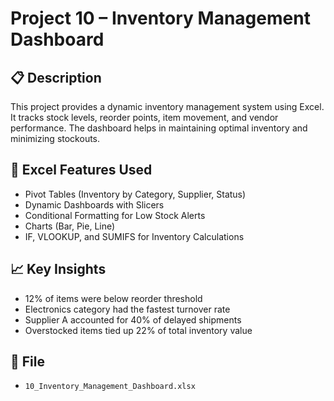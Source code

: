 # Project 10 – Inventory Management Dashboard

## 📋 Description
This project provides a dynamic inventory management system using Excel. It tracks stock levels, reorder points, item movement, and vendor performance. The dashboard helps in maintaining optimal inventory and minimizing stockouts.

## 🧠 Excel Features Used
- Pivot Tables (Inventory by Category, Supplier, Status)
- Dynamic Dashboards with Slicers
- Conditional Formatting for Low Stock Alerts
- Charts (Bar, Pie, Line)
- IF, VLOOKUP, and SUMIFS for Inventory Calculations

## 📈 Key Insights
- 12% of items were below reorder threshold
- Electronics category had the fastest turnover rate
- Supplier A accounted for 40% of delayed shipments
- Overstocked items tied up 22% of total inventory value

## 📁 File
- `10_Inventory_Management_Dashboard.xlsx`
